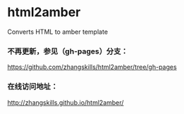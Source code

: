 html2amber
==========

Converts HTML to amber template

### 不再更新，参见（gh-pages）分支：

https://github.com/zhangskills/html2amber/tree/gh-pages

### 在线访问地址：

http://zhangskills.github.io/html2amber/